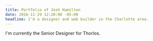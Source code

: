 ```yaml
---
title: Portfolio of Josh Hamilton
date: 2016-11-29 12:28:00 -05:00
headline: I'm a designer and web builder in the Charlotte area.
---
```


I'm currently the Senior Designer for Thorlos.